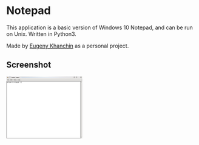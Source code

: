# Notepad

This application is a basic version of Windows 10 Notepad, and can be run on Unix.
Written in Python3.


Made by [Eugeny Khanchin](https://github.com/eKhanchin) as a personal project.
## Screenshot
<img src="screenshots/notepad.JPG" width="200">
